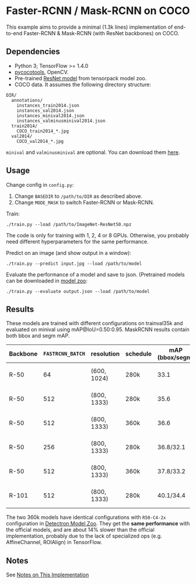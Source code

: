 # Faster-RCNN / Mask-RCNN on COCO
This example aims to provide a minimal (1.3k lines) implementation of
end-to-end Faster-RCNN & Mask-RCNN (with ResNet backbones) on COCO.

## Dependencies
+ Python 3; TensorFlow >= 1.4.0
+ [pycocotools](https://github.com/pdollar/coco/tree/master/PythonAPI/pycocotools), OpenCV.
+ Pre-trained [ResNet model](http://models.tensorpack.com/ResNet/) from tensorpack model zoo.
+ COCO data. It assumes the following directory structure:
```
DIR/
  annotations/
    instances_train2014.json
    instances_val2014.json
    instances_minival2014.json
    instances_valminusminival2014.json
  train2014/
    COCO_train2014_*.jpg
  val2014/
    COCO_val2014_*.jpg
```
`minival` and `valminusminival` are optional. You can download them
[here](https://github.com/rbgirshick/py-faster-rcnn/blob/master/data/README.md).


## Usage
Change config in `config.py`:
1. Change `BASEDIR` to `/path/to/DIR` as described above.
2. Change `MODE_MASK` to switch Faster-RCNN or Mask-RCNN.

Train:
```
./train.py --load /path/to/ImageNet-ResNet50.npz
```
The code is only for training with 1, 2, 4 or 8 GPUs.
Otherwise, you probably need different hyperparameters for the same performance.

Predict on an image (and show output in a window):
```
./train.py --predict input.jpg --load /path/to/model
```

Evaluate the performance of a model and save to json.
(Pretrained models can be downloaded in [model zoo](http://models.tensorpack.com/FasterRCNN):
```
./train.py --evaluate output.json --load /path/to/model
```

## Results

These models are trained with different configurations on trainval35k and evaluated on minival using mAP@IoU=0.50:0.95.
MaskRCNN results contain both bbox and segm mAP.

|Backbone|`FASTRCNN_BATCH`|resolution |schedule|mAP (bbox/segm)|Time         |
|   -    |    -           |    -      |   -    |   -           |   -         |
|R-50    |64              |(600, 1024)|280k    |33.1           |18h on 8 V100s|
|R-50    |512             |(800, 1333)|280k    |35.6           |55h on 8 P100s|
|R-50    |512             |(800, 1333)|360k    |36.6           |49h on 8 V100s|
|R-50    |256             |(800, 1333)|280k    |36.8/32.1      |39h on 8 P100s|
|R-50    |512							|(800, 1333)|360k    |37.8/33.2      |51h on 8 V100s|
|R-101   |512             |(800, 1333)|280k    |40.1/34.4      |70h on 8 P100s|

The two 360k models have identical configurations with
`R50-C4-2x` configuration in
[Detectron Model Zoo](https://github.com/facebookresearch/Detectron/blob/master/MODEL_ZOO.md#end-to-end-faster--mask-r-cnn-baselines).
They get the __same performance__ with the official models, and are about 14% slower than the official implementation,
probably due to the lack of specialized ops (e.g. AffineChannel, ROIAlign) in TensorFlow.

## Notes

See [Notes on This Implementation](NOTES.md)
